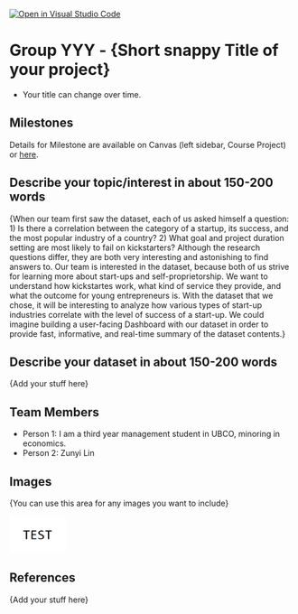 [![Open in Visual Studio Code](https://classroom.github.com/assets/open-in-vscode-f059dc9a6f8d3a56e377f745f24479a46679e63a5d9fe6f495e02850cd0d8118.svg)](https://classroom.github.com/online_ide?assignment_repo_id=464456&assignment_repo_type=GroupAssignmentRepo)
# Group YYY - {Short snappy Title of your project}

- Your title can change over time.

## Milestones

Details for Milestone are available on Canvas (left sidebar, Course Project) or [here](https://firas.moosvi.com/courses/data301/project/milestone01.html).

## Describe your topic/interest in about 150-200 words

{When our team first saw the dataset, each of us asked himself a question: 1) Is there a correlation between the category of a startup, its success, and the most popular industry of a country? 2) What goal and project duration setting are most likely to fail on kickstarters? Although the research questions differ, they are both very interesting and astonishing to find answers to. Our team is interested in the dataset, because both of us strive for learning more about start-ups and self-proprietorship. We want to understand how kickstartes work, what kind of service they provide, and what the outcome for young entrepreneurs is. With the dataset that we chose, it will be interesting to analyze how various types of start-up industries correlate with the level of success of a start-up. We could imagine building a user-facing Dashboard with our dataset in order to provide fast, informative, and real-time summary of the dataset contents.}

## Describe your dataset in about 150-200 words

{Add your stuff here}

## Team Members

- Person 1: I am a third year management student in UBCO, minoring in economics.
- Person 2: Zunyi Lin

## Images

{You can use this area for any images you want to include}

<img src ="images/test.png" width="100px">

## References

{Add your stuff here}



